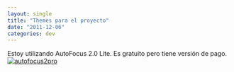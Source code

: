```yaml
---
layout: single
title: "Themes para el proyecto"
date: "2011-12-06"
categories: dev
---
```


Estoy utilizando AutoFocus 2.0 Lite. Es gratuito pero tiene versión de pago. [![autofocus2pro](images/6467066849_ddd9de8107_b.jpg)](https://www.fthrwght.com/autofocus/ "autofocus2pro por sicotico, en Flickr")
